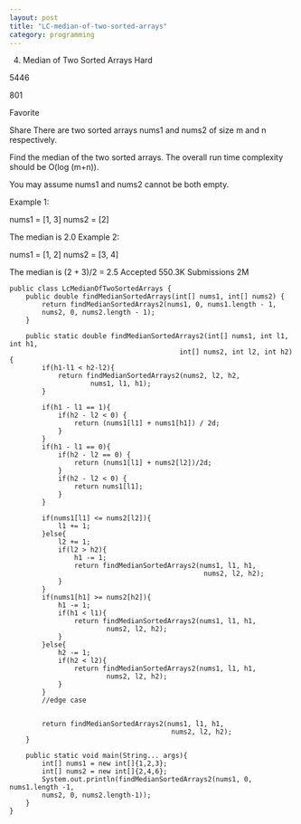 ```yaml
---
layout: post
title: "LC-median-of-two-sorted-arrays"
category: programming
---
```

4. Median of Two Sorted Arrays
Hard

5446

801

Favorite

Share
There are two sorted arrays nums1 and nums2 of size m and n respectively.

Find the median of the two sorted arrays. The overall run time complexity should be O(log (m+n)).

You may assume nums1 and nums2 cannot be both empty.

Example 1:

nums1 = [1, 3]
nums2 = [2]

The median is 2.0
Example 2:

nums1 = [1, 2]
nums2 = [3, 4]

The median is (2 + 3)/2 = 2.5
Accepted
550.3K
Submissions
2M

```
public class LcMedianOfTwoSortedArrays {
    public double findMedianSortedArrays(int[] nums1, int[] nums2) {
        return findMedianSortedArrays2(nums1, 0, nums1.length - 1,
        nums2, 0, nums2.length - 1);
    }

    public static double findMedianSortedArrays2(int[] nums1, int l1, int h1,
                                          int[] nums2, int l2, int h2) {
        if(h1-l1 < h2-l2){
            return findMedianSortedArrays2(nums2, l2, h2,
                    nums1, l1, h1);
        }

        if(h1 - l1 == 1){
            if(h2 - l2 < 0) {
                return (nums1[l1] + nums1[h1]) / 2d;
            }
        }
        if(h1 - l1 == 0){
            if(h2 - l2 == 0) {
                return (nums1[l1] + nums2[l2])/2d;
            }
            if(h2 - l2 < 0) {
                return nums1[l1];
            }
        }

        if(nums1[l1] <= nums2[l2]){
            l1 += 1;
        }else{
            l2 += 1;
            if(l2 > h2){
                h1 -= 1;
                return findMedianSortedArrays2(nums1, l1, h1,
                                                nums2, l2, h2);
            }
        }
        if(nums1[h1] >= nums2[h2]){
            h1 -= 1;
            if(h1 < l1){
                return findMedianSortedArrays2(nums1, l1, h1,
                        nums2, l2, h2);
            }
        }else{
            h2 -= 1;
            if(h2 < l2){
                return findMedianSortedArrays2(nums1, l1, h1,
                        nums2, l2, h2);
            }
        }
        //edge case


        return findMedianSortedArrays2(nums1, l1, h1,
                                        nums2, l2, h2);
    }

    public static void main(String... args){
        int[] nums1 = new int[]{1,2,3};
        int[] nums2 = new int[]{2,4,6};
        System.out.println(findMedianSortedArrays2(nums1, 0, nums1.length -1,
        nums2, 0, nums2.length-1));
    }
}
```
